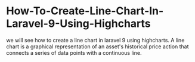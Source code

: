 # How-To-Create-Line-Chart-In-Laravel-9-Using-Highcharts
we will see how to create a line chart in laravel 9 using highcharts. A line chart is a graphical representation of an asset's historical price action that connects a series of data points with a continuous line.
